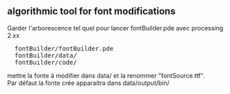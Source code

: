 
<h2> algorithmic tool for font modifications </h2>

Garder l'arborescence tel quel pour lancer fontBuilder.pde avec processing 2.xx 

<pre>
  fontBuilder/fontBuilder.pde
  fontBuilder/data/
  fontBuilder/code/
</pre>

mettre la fonte à modifier dans data/ et la renommer "fontSource.ttf".
<br/>
Par défaut la fonte crée apparaitra dans data/output/bin/


